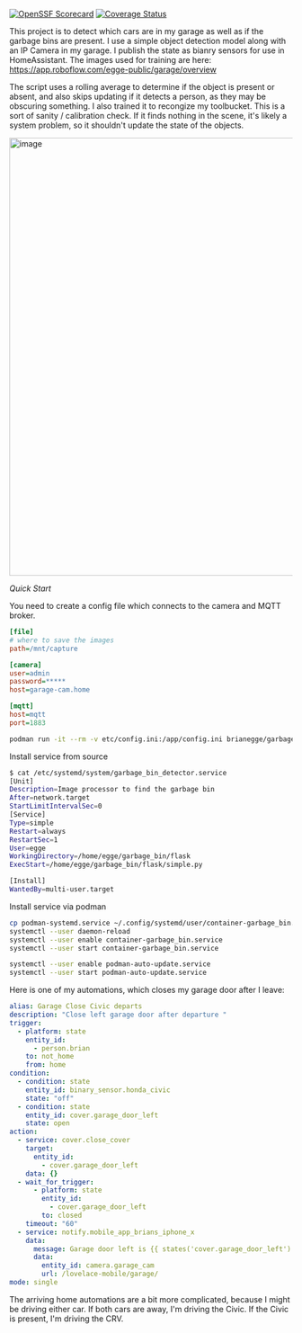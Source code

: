 [![OpenSSF Scorecard](https://api.scorecard.dev/projects/github.com/brianegge/garbage_bin/badge)](https://scorecard.dev/viewer/?uri=github.com/brianegge/garbage_bin)
[![Coverage Status](https://coveralls.io/repos/github/brianegge/garbage_bin/badge.png?branch=master)](https://coveralls.io/github/brianegge/garbage_bin?branch=master)

This project is to detect which cars are in my garage as well as if the garbage bins are present. I use a simple object detection model along with an IP Camera in my garage. I publish the state as bianry sensors for use in HomeAssistant. The images used for training are here: https://app.roboflow.com/egge-public/garage/overview

The script uses a rolling average to determine if the object is present or absent, and also skips updating if it detects a person, as they may be obscuring something. I also trained it to recongize my toolbucket. This is a sort of sanity / calibration check. If it finds nothing in the scene, it's likely a system problem, so it shouldn't update the state of the objects.

<img width="779" alt="image" src="https://github.com/brianegge/garbage_bin/assets/175930/ee8b9e05-b508-479b-9ac7-670228d3a32f">

*Quick Start*

You need to create a config file which connects to the camera and MQTT broker.

```ini
[file]
# where to save the images
path=/mnt/capture

[camera]
user=admin
password=*****
host=garage-cam.home

[mqtt]
host=mqtt
port=1883
```

```bash
podman run -it --rm -v etc/config.ini:/app/config.ini brianegge/garbage_bin
```

Install service from source

```bash
$ cat /etc/systemd/system/garbage_bin_detector.service
[Unit]
Description=Image processor to find the garbage bin
After=network.target
StartLimitIntervalSec=0
[Service]
Type=simple
Restart=always
RestartSec=1
User=egge
WorkingDirectory=/home/egge/garbage_bin/flask
ExecStart=/home/egge/garbage_bin/flask/simple.py

[Install]
WantedBy=multi-user.target
```
Install service via podman

```bash
cp podman-systemd.service ~/.config/systemd/user/container-garbage_bin.service
systemctl --user daemon-reload
systemctl --user enable container-garbage_bin.service
systemctl --user start container-garbage_bin.service

systemctl --user enable podman-auto-update.service
systemctl --user start podman-auto-update.service
```

Here is one of my automations, which closes my garage door after I leave:

```yaml
alias: Garage Close Civic departs
description: "Close left garage door after departure "
trigger:
  - platform: state
    entity_id:
      - person.brian
    to: not_home
    from: home
condition:
  - condition: state
    entity_id: binary_sensor.honda_civic
    state: "off"
  - condition: state
    entity_id: cover.garage_door_left
    state: open
action:
  - service: cover.close_cover
    target:
      entity_id:
        - cover.garage_door_left
    data: {}
  - wait_for_trigger:
      - platform: state
        entity_id:
          - cover.garage_door_left
        to: closed
    timeout: "60"
  - service: notify.mobile_app_brians_iphone_x
    data:
      message: Garage door left is {{ states('cover.garage_door_left') }}
      data:
        entity_id: camera.garage_cam
        url: /lovelace-mobile/garage/
mode: single
```

The arriving home automations are a bit more complicated, because I might be driving either car. If both cars are away, I'm driving the Civic. If the Civic is present, I'm driving the CRV.

